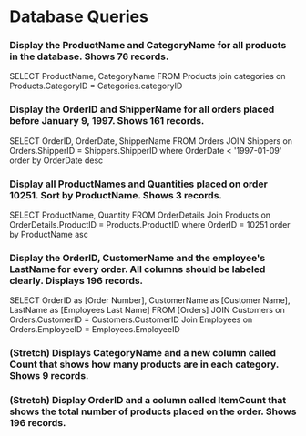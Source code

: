 # Database Queries

### Display the ProductName and CategoryName for all products in the database. Shows 76 records.

SELECT ProductName, CategoryName FROM Products
join categories on Products.CategoryID = Categories.categoryID

### Display the OrderID and ShipperName for all orders placed before January 9, 1997. Shows 161 records.

SELECT OrderID, OrderDate, ShipperName FROM Orders
JOIN Shippers on Orders.ShipperID = Shippers.ShipperID
where OrderDate < '1997-01-09'
order by OrderDate desc

### Display all ProductNames and Quantities placed on order 10251. Sort by ProductName. Shows 3 records.

SELECT ProductName, Quantity FROM OrderDetails
Join Products on OrderDetails.ProductID = Products.ProductID
where OrderID = 10251
order by ProductName asc

### Display the OrderID, CustomerName and the employee's LastName for every order. All columns should be labeled clearly. Displays 196 records.

SELECT OrderID as [Order Number], CustomerName as [Customer Name], LastName as [Employees Last Name] FROM [Orders]
JOIN Customers on Orders.CustomerID = Customers.CustomerID
Join Employees on Orders.EmployeeID = Employees.EmployeeID

### (Stretch) Displays CategoryName and a new column called Count that shows how many products are in each category. Shows 9 records.

### (Stretch) Display OrderID and a column called ItemCount that shows the total number of products placed on the order. Shows 196 records.
